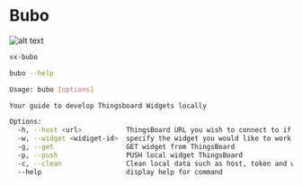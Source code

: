 # Bubo
![alt text](https://media.tenor.com/rhPTpks6lOoAAAAd/bubo-clockwork.gif)



```bash
vx-bubo
```

```bash
bubo --help 

Usage: bubo [options]

Your guide to develop Thingsboard Widgets locally

Options:
  -h, --host <url>           ThingsBoard URL you wish to connect to if you opt to not set an env variable
  -w, --widget <widiget-id>  specify the widget you would like to work with
  -g, --get                  GET widget from ThingsBoard
  -p, --push                 PUSH local widget ThingsBoard
  -c, --clean                Clean local data such as host, token and widget id
  --help                     display help for command
```

